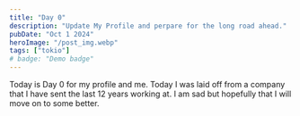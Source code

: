 ```yaml
---
title: "Day 0"
description: "Update My Profile and perpare for the long road ahead."
pubDate: "Oct 1 2024"
heroImage: "/post_img.webp"
tags: ["tokio"]
# badge: "Demo badge"
---
```


Today is Day 0 for my profile and me.  Today I was laid off from a company that I have sent the last 12 years working at.  I am sad but hopefully that I will move on to some better.
